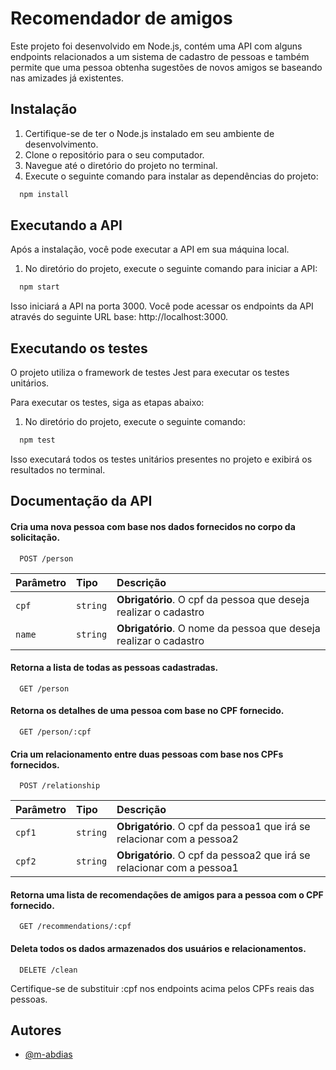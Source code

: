 
# Recomendador de amigos

Este projeto foi desenvolvido em Node.js, contém uma API com alguns endpoints relacionados a um sistema de cadastro de pessoas e também permite que uma pessoa obtenha sugestões
de novos amigos se baseando nas amizades já existentes.

## Instalação

1. Certifique-se de ter o Node.js instalado em seu ambiente de desenvolvimento.
2. Clone o repositório para o seu computador.
3. Navegue até o diretório do projeto no terminal.
4. Execute o seguinte comando para instalar as dependências do projeto:


```bash
  npm install
```
    
## Executando a API

Após a instalação, você pode executar a API em sua máquina local.

1. No diretório do projeto, execute o seguinte comando para iniciar a API:

```bash
  npm start
```

Isso iniciará a API na porta 3000. Você pode acessar os endpoints da API através do seguinte URL base: http://localhost:3000.

## Executando os testes

O projeto utiliza o framework de testes Jest para executar os testes unitários.

Para executar os testes, siga as etapas abaixo:

1. No diretório do projeto, execute o seguinte comando:

```bash
  npm test
```

Isso executará todos os testes unitários presentes no projeto e exibirá os resultados no terminal.
## Documentação da API


#### Cria uma nova pessoa com base nos dados fornecidos no corpo da solicitação.

```
  POST /person
```
| Parâmetro   | Tipo       | Descrição                                   |
| :---------- | :--------- | :------------------------------------------ |
| `cpf`      | `string` | **Obrigatório**. O cpf da pessoa que deseja realizar o cadastro |
| `name`      | `string` | **Obrigatório**. O nome da pessoa que deseja realizar o cadastro |


#### Retorna a lista de todas as pessoas cadastradas.

```
  GET /person
```

#### Retorna os detalhes de uma pessoa com base no CPF fornecido.

```
  GET /person/:cpf
```

#### Cria um relacionamento entre duas pessoas com base nos CPFs fornecidos.

```
  POST /relationship
```
| Parâmetro   | Tipo       | Descrição                                   |
| :---------- | :--------- | :------------------------------------------ |
| `cpf1`      | `string` | **Obrigatório**. O cpf da pessoa1 que irá se relacionar com a pessoa2 |
| `cpf2`      | `string` | **Obrigatório**. O cpf da pessoa2 que irá se relacionar com a pessoa1 |

#### Retorna uma lista de recomendações de amigos para a pessoa com o CPF fornecido.

```
  GET /recommendations/:cpf
```
#### Deleta todos os dados armazenados dos usuários e relacionamentos.

```
  DELETE /clean
```
Certifique-se de substituir :cpf nos endpoints acima pelos CPFs reais das pessoas.








## Autores

- [@m-abdias](https://github.com/m-abdias)

